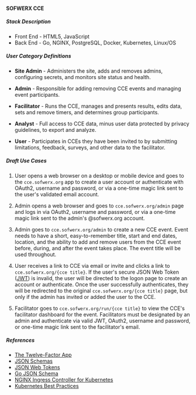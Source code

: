 #### SOFWERX CCE

##### Stack Description 

* Front End - HTML5, JavaScript
* Back End - Go, NGINX, PostgreSQL, Docker, Kubernetes, Linux/OS

##### User Category Definitions

* **Site Admin** - Administers the site, adds and removes admins, configuring secrets, and monitors site status and health.

* **Admin** - Responsible for adding removing CCE events and managing event participants.

* **Facilitator** - Runs the CCE, manages and presents results, edits data, sets and remove timers, and determines group participants.

* **Analyst** - Full access to CCE data, minus user data protected by privacy guidelines, to export and analyze.

* **User** - Participates in CCEs they have been invited to by submitting limitations, feedback, surveys, and other data to the facilitator. 


##### Draft Use Cases

1. User opens a web browser on a desktop or mobile device and goes to the `cce.sofwerx.org` app to create a user account or authenticate with OAuth2, username and password, or via a one-time magic link sent to the user's validated email account.

2. Admin opens a web browser and goes to `cce.sofwerx.org/admin` page and logs in via OAuth2, username and password, or via a one-time magic link sent to the admin's @sofwerx.org account. 

3. Admin goes to `cce.sofwerx.org/admin` to create a new CCE event. Event needs to have a short, easy-to-remember title, start and end dates, location, and the ability to add and remove users from the CCE event before, during, and after the event takes place. The event title will be used throughout.

4. User receives a link to CCE via email or invite and clicks a link to `cce.sofwerx.org/{cce title}`. If the user's secure JSON Web Token ([JWT](https://jwt.io/)) is invalid, the user will be directed to the logon page to create an account or authenticate. Once the user successfully authenticates, they will be redirected to the original `cce.sofwerx.org/{cce title}` page, but only if the admin has invited or added the user to the CCE.

5. Facilitator goes to `cce.sofwerx.org/run/{cce title}` to view the CCE's facilitator dashboard for the event. Facilitators must be designated by an admin and authenticate via valid JWT, OAuth2, username and password, or one-time magic link sent to the facilitator's email.

##### References

* [The Twelve-Factor App](https://12factor.net/)
* [JSON Schemas](http://json-schema.org/)
* [JSON Web Tokens](https://jwt.io/)
* [Go JSON Schema](https://github.com/xeipuuv/gojsonschema)
* [NGINX Ingress Controller for Kubernetes](https://www.nginx.com/products/nginx/kubernetes-ingress-controller)
* [Kubernetes Best Practices](https://kubernetes.io/docs/concepts/configuration/overview/)  

